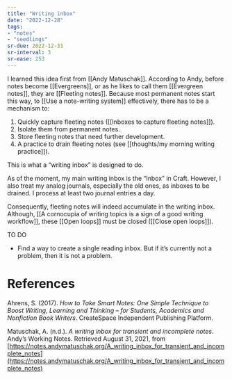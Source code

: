 ```yaml
---
title: "Writing inbox"
date: "2022-12-28"
tags:
- "notes"
- "seedlings"
sr-due: 2022-12-31
sr-interval: 3
sr-ease: 253
---
```


I learned this idea first from [[Andy Matuschak]]. According to Andy, before notes become [[Evergreens]], or as he likes to call them [[Evergreen notes]], they are [[Fleeting notes]]. Because most permanent notes start this way, to [[Use a note-writing system]] effectively, there has to be a mechanism to:

1. Quickly capture fleeting notes ([[Inboxes to capture fleeting notes]]).
2. Isolate them from permanent notes.
3. Store fleeting notes that need further development.
4. A practice to drain fleeting notes (see [[thoughts/my morning writing practice]]).

This is what a “writing inbox” is designed to do.

As of the moment, my main writing inbox is the “Inbox” in Craft. However, I also treat my analog journals, especially the old ones, as inboxes to be drained. I process at least two journal entries a day.

Consequently, fleeting notes will indeed accumulate in the writing inbox. Although, [[A cornocupia of writing topics is a sign of a good writing workflow]], these [[Open loops]] must be closed ([[Close open loops]]).

TO DO

- Find a way to create a single reading inbox. But if it’s currently not a problem, then it is not a problem.

# References

Ahrens, S. (2017). *How to Take Smart Notes: One Simple Technique to Boost Writing, Learning and Thinking – for Students, Academics and Nonfiction Book Writers*. CreateSpace Independent Publishing Platform.

Matuschak, A. (n.d.). *A writing inbox for transient and incomplete notes*. Andyʼs Working Notes. Retrieved August 31, 2021, from [https://notes.andymatuschak.org/A_writing_inbox_for_transient_and_incomplete_notes](https://notes.andymatuschak.org/A_writing_inbox_for_transient_and_incomplete_notes)

